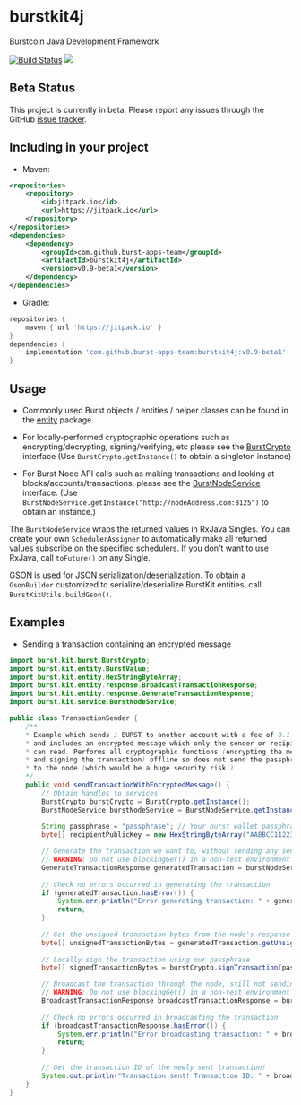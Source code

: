 # burstkit4j

Burstcoin Java Development Framework

[![Build Status](https://travis-ci.com/burst-apps-team/burstkit4j.svg?branch=master)](https://travis-ci.com/burst-apps-team/burstkit4j)
[![](https://jitpack.io/v/burst-apps-team/burstkit4j.svg)](https://jitpack.io/#burst-apps-team/burstkit4j)

## Beta Status

This project is currently in beta. Please report any issues through the GitHub [issue tracker](https://github.com/burst-apps-team/burstkit4j/issues).

## Including in your project

* Maven:

```xml
<repositories>
	<repository>
	    <id>jitpack.io</id>
	    <url>https://jitpack.io</url>
	</repository>
</repositories>
<dependencies>
    <dependency>
	    <groupId>com.github.burst-apps-team</groupId>
	    <artifactId>burstkit4j</artifactId>
	    <version>v0.9-beta1</version>
	</dependency>
</dependencies>
```

* Gradle:

```gradle
repositories {
	maven { url 'https://jitpack.io' }
}
dependencies {
	implementation 'com.github.burst-apps-team:burstkit4j:v0.9-beta1'
}
```

## Usage

* Commonly used Burst objects / entities / helper classes can be found in the [entity](burstKit/src/main/java/burst/kit/entity) package.

* For locally-performed cryptographic operations such as encrypting/decrypting, signing/verifying, etc please see the [BurstCrypto](burstKit/src/main/java/burst/kit/burst/BurstCrypto.java) interface (Use `BurstCrypto.getInstance()` to obtain a singleton instance)

* For Burst Node API calls such as making transactions and looking at blocks/accounts/transactions, please see the [BurstNodeService](burstKit/src/main/java/burst/kit/service/BurstNodeService.java) interface. (Use `BurstNodeService.getInstance("http://nodeAddress.com:8125")` to obtain an instance.)

The `BurstNodeService` wraps the returned values in RxJava Singles. You can create your own `SchedulerAssigner` to automatically make all returned values subscribe on the specified schedulers. If you don't want to use RxJava, call `toFuture()` on any Single.

GSON is used for JSON serialization/deserialization. To obtain a `GsonBuilder` customized to serialize/deserialize BurstKit entities, call `BurstKitUtils.buildGson()`.

## Examples

* Sending a transaction containing an encrypted message

```java
import burst.kit.burst.BurstCrypto;
import burst.kit.entity.BurstValue;
import burst.kit.entity.HexStringByteArray;
import burst.kit.entity.response.BroadcastTransactionResponse;
import burst.kit.entity.response.GenerateTransactionResponse;
import burst.kit.service.BurstNodeService;

public class TransactionSender {
    /**
    * Example which sends 1 BURST to another account with a fee of 0.1 BURST
    * and includes an encrypted message which only the sender or recipient
    * can read. Performs all cryptographic functions (encrypting the message
    * and signing the transaction) offline so does not send the passphrase
    * to the node (which would be a huge security risk!)
    */
    public void sendTransactionWithEncryptedMessage() {
        // Obtain handles to services
        BurstCrypto burstCrypto = BurstCrypto.getInstance();
        BurstNodeService burstNodeService = BurstNodeService.getInstance("https://wallet.dev.burst-test.net");
        
        String passphrase = "passphrase"; // Your burst wallet passphrase
        byte[] recipientPublicKey = new HexStringByteArray("AABBCC112233").getBytes(); // Recipient public key

        // Generate the transaction we want to, without sending any sensitive information to the node
        // WARNING: Do not use blockingGet() in a non-test environment as it blocks the current thread until a response is received or the request times out.
        GenerateTransactionResponse generatedTransaction = burstNodeService.generateTransactionWithEncryptedMessage(burstCrypto.getBurstAddressFromPublic(recipientPublicKey), burstCrypto.getPublicKey(passphrase), BurstValue.fromBurst(1), BurstValue.fromBurst(0.1), 1440, burstCrypto.encryptTextMessage("Sent from burstkit4j!", passphrase, recipientPublicKey)).blockingGet();
        
        // Check no errors occurred in generating the transaction
        if (generatedTransaction.hasError()) {
            System.err.println("Error generating transaction: " + generatedTransaction.getErrorDescription());
            return;
        }
        
        // Get the unsigned transaction bytes from the node's response
        byte[] unsignedTransactionBytes = generatedTransaction.getUnsignedTransactionBytes().getBytes();
        
        // Locally sign the transaction using our passphrase
        byte[] signedTransactionBytes = burstCrypto.signTransaction(passphrase, unsignedTransactionBytes);

        // Broadcast the transaction through the node, still not sending it any sensitive information
        // WARNING: Do not use blockingGet() in a non-test environment as it blocks the current thread until a response is received or the request times out.
        BroadcastTransactionResponse broadcastTransactionResponse = burstNodeService.broadcastTransaction(signedTransactionBytes).blockingGet();
        
        // Check no errors occurred in broadcasting the transaction
        if (broadcastTransactionResponse.hasError()) {
            System.err.println("Error broadcasting transaction: " + broadcastTransactionResponse.getErrorDescription());
            return;
        }
        
        // Get the transaction ID of the newly sent transaction!
        System.out.println("Transaction sent! Transaction ID: " + broadcastTransactionResponse.getTransactionID().getID());
    }
}
``` 

